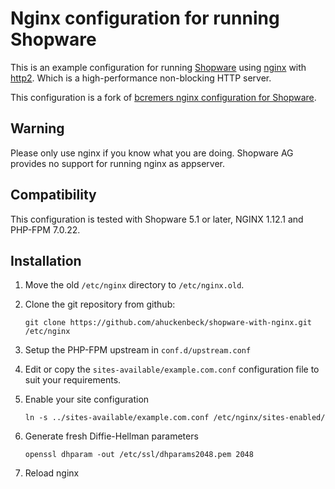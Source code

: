 # Nginx configuration for running Shopware

This is an example configuration for running [Shopware](https://github.com/shopware/shopware) using
[nginx](http://nginx.org) with [http2](https://en.wikipedia.org/wiki/HTTP/2). Which is a high-performance non-blocking HTTP server.

This configuration is a fork of [bcremers nginx configuration for Shopware](https://github.com/bcremer/shopware-with-nginx).

## Warning
Please only use nginx if you know what you are doing. Shopware AG provides no support for running nginx as appserver. 

## Compatibility
This configuration is tested with Shopware 5.1 or later, NGINX 1.12.1 and PHP-FPM 7.0.22.

## Installation

1. Move the old `/etc/nginx` directory to `/etc/nginx.old`.
2. Clone the git repository from github:

    ```
    git clone https://github.com/ahuckenbeck/shopware-with-nginx.git /etc/nginx
    ```
    
3. Setup the PHP-FPM upstream in `conf.d/upstream.conf`
4. Edit or copy the `sites-available/example.com.conf` configuration file to suit your requirements.
5. Enable your site configuration

    ```
    ln -s ../sites-available/example.com.conf /etc/nginx/sites-enabled/
    ```
    
6. Generate fresh Diffie-Hellman parameters

    ```
    openssl dhparam -out /etc/ssl/dhparams2048.pem 2048
    ```
    
7. Reload nginx
